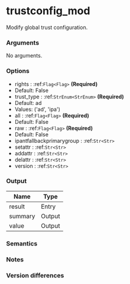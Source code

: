 [//]: # (THE CONTENT BELOW IS GENERATED. DO NOT EDIT.)
# trustconfig_mod
Modify global trust configuration.

### Arguments
No arguments.

### Options
* rights : :ref:`Flag<Flag>` **(Required)**
 * Default: False
* trust_type : :ref:`StrEnum<StrEnum>` **(Required)**
 * Default: ad
 * Values: ('ad', 'ipa')
* all : :ref:`Flag<Flag>` **(Required)**
 * Default: False
* raw : :ref:`Flag<Flag>` **(Required)**
 * Default: False
* ipantfallbackprimarygroup : :ref:`Str<Str>`
* setattr : :ref:`Str<Str>`
* addattr : :ref:`Str<Str>`
* delattr : :ref:`Str<Str>`
* version : :ref:`Str<Str>`

### Output
|Name|Type
|-|-
|result|Entry
|summary|Output
|value|Output

[//]: # (ADD YOUR NOTES BELOW. THESE WILL BE PICKED EVERY TIME THE DOCS ARE REGENERATED. //end)
### Semantics

### Notes

### Version differences